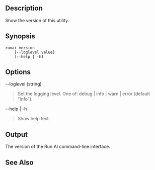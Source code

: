 ## Description

Show the version of this utility.

## Synopsis

``` shell
runai version 
    [--loglevel value] 
    [--help | -h]
```


## Options

--loglevel (string)

>  Set the logging level. One of: debug | info | warn | error (default "info").

--help | -h

>  Show help text.

## Output

The version of the Run:AI command-line interface.

## See Also